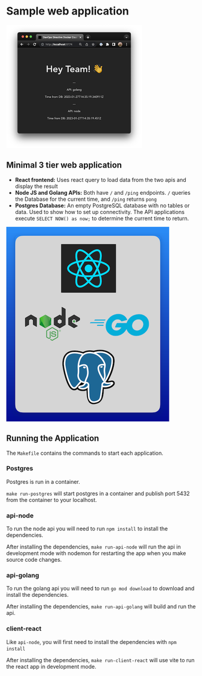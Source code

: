 # Sample web application

![](./readme-assets/app-screenshot.png)

## Minimal 3 tier web application
- **React frontend:** Uses react query to load data from the two apis and display the result
- **Node JS and Golang APIs:** Both have `/` and `/ping` endpoints. `/` queries the Database for the current time, and `/ping` returns `pong`
- **Postgres Database:** An empty PostgreSQL database with no tables or data. Used to show how to set up connectivity. The API applications execute `SELECT NOW() as now;` to determine the current time to return.

![](./readme-assets/tech-stack.png)

## Running the Application

The `Makefile` contains the commands to start each application.

### Postgres

Postgres is run in a container.

`make run-postgres` will start postgres in a container and publish port 5432 from the container to your localhost.

### api-node

To run the node api you will need to run `npm install` to install the dependencies.

After installing the dependencies, `make run-api-node` will run the api in development mode with nodemon for restarting the app when you make source code changes.

### api-golang 

To run the golang api you will need to run `go mod download` to download and install the dependencies.

After installing the dependencies, `make run-api-golang` will build and run the api.

### client-react

Like `api-node`, you will first need to install the dependencies with `npm install`

After installing the dependencies, `make run-client-react` will use vite to run the react app in development mode.
